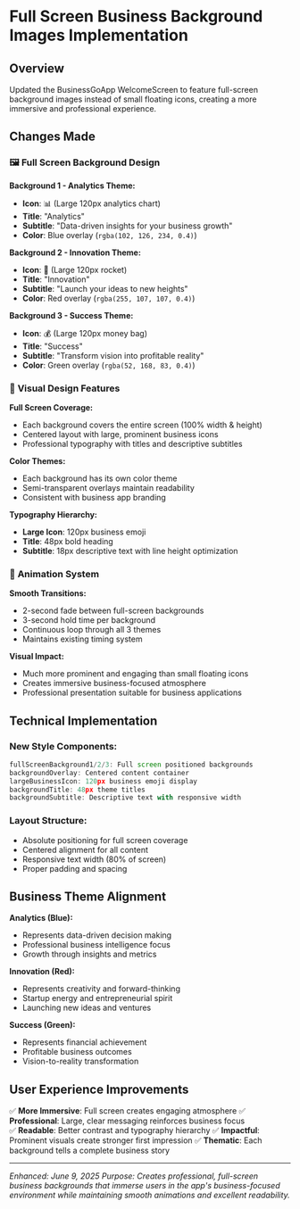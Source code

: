 # Full Screen Business Background Images Implementation

## Overview
Updated the BusinessGoApp WelcomeScreen to feature full-screen background images instead of small floating icons, creating a more immersive and professional experience.

## Changes Made

### 🖼️ **Full Screen Background Design**

**Background 1 - Analytics Theme:**
- **Icon**: 📊 (Large 120px analytics chart)
- **Title**: "Analytics"
- **Subtitle**: "Data-driven insights for your business growth"
- **Color**: Blue overlay (`rgba(102, 126, 234, 0.4)`)

**Background 2 - Innovation Theme:**
- **Icon**: 🚀 (Large 120px rocket)
- **Title**: "Innovation" 
- **Subtitle**: "Launch your ideas to new heights"
- **Color**: Red overlay (`rgba(255, 107, 107, 0.4)`)

**Background 3 - Success Theme:**
- **Icon**: 💰 (Large 120px money bag)
- **Title**: "Success"
- **Subtitle**: "Transform vision into profitable reality"
- **Color**: Green overlay (`rgba(52, 168, 83, 0.4)`)

### 🎨 **Visual Design Features**

**Full Screen Coverage:**
- Each background covers the entire screen (100% width & height)
- Centered layout with large, prominent business icons
- Professional typography with titles and descriptive subtitles

**Color Themes:**
- Each background has its own color theme
- Semi-transparent overlays maintain readability
- Consistent with business app branding

**Typography Hierarchy:**
- **Large Icon**: 120px business emoji
- **Title**: 48px bold heading 
- **Subtitle**: 18px descriptive text with line height optimization

### 🔄 **Animation System**

**Smooth Transitions:**
- 2-second fade between full-screen backgrounds
- 3-second hold time per background
- Continuous loop through all 3 themes
- Maintains existing timing system

**Visual Impact:**
- Much more prominent and engaging than small floating icons
- Creates immersive business-focused atmosphere
- Professional presentation suitable for business applications

## Technical Implementation

### New Style Components:
```typescript
fullScreenBackground1/2/3: Full screen positioned backgrounds
backgroundOverlay: Centered content container
largeBusinessIcon: 120px business emoji display
backgroundTitle: 48px theme titles
backgroundSubtitle: Descriptive text with responsive width
```

### Layout Structure:
- Absolute positioning for full screen coverage
- Centered alignment for all content
- Responsive text width (80% of screen)
- Proper padding and spacing

## Business Theme Alignment

**Analytics (Blue):**
- Represents data-driven decision making
- Professional business intelligence focus
- Growth through insights and metrics

**Innovation (Red):**
- Represents creativity and forward-thinking
- Startup energy and entrepreneurial spirit
- Launching new ideas and ventures

**Success (Green):**
- Represents financial achievement
- Profitable business outcomes
- Vision-to-reality transformation

## User Experience Improvements

✅ **More Immersive**: Full screen creates engaging atmosphere
✅ **Professional**: Large, clear messaging reinforces business focus  
✅ **Readable**: Better contrast and typography hierarchy
✅ **Impactful**: Prominent visuals create stronger first impression
✅ **Thematic**: Each background tells a complete business story

---
*Enhanced: June 9, 2025*
*Purpose: Creates professional, full-screen business backgrounds that immerse users in the app's business-focused environment while maintaining smooth animations and excellent readability.*
